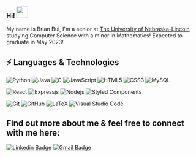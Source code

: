 ### Hi! <img src="https://raw.githubusercontent.com/aemmadi/aemmadi/master/wave.gif" width="30px">

My name is Brian Bui, I'm a senior at [The University of Nebraska-Lincoln](https://www.unl.edu/) studying Computer Science with a minor in Mathematics! Expected to graduate in May 2023!

## ⚡ Languages & Technologies

![Python](https://img.shields.io/badge/Python-14354C.svg?logo=python&logoColor=white)
![Java](https://img.shields.io/badge/-Java-E34A86?style=flat-square&logo=java)
![C](https://img.shields.io/badge/-C-00599C?style=flat-square&logo=c)
![JavaScript](https://img.shields.io/badge/-JavaScript-yellow?style=flat-square&logo=javascript)
![HTML5](https://img.shields.io/badge/-HTML5-E34F26?style=flat-square&logo=html5&logoColor=white)
![CSS3](https://img.shields.io/badge/-CSS3-1572B6?style=flat-square&logo=CSS3&logoColor=white)
![MySQL](https://img.shields.io/badge/-MySQL-F29111?style=flat-square&logo=MySQL&logoColor=white)

![React](https://img.shields.io/badge/-React-45b8d8?style=flat-square&logo=react&logoColor=white)
![Expressjs](https://img.shields.io/badge/Express.js-404d59.svg?logo=express&logoColor=white)
![Nodejs](https://img.shields.io/badge/-Node.js-43853d?style=flat-square&logo=Node.js&logoColor=white)
![Styled Components](https://img.shields.io/badge/-Styled_Components-db7092?style=flat-square&logo=styled-components&logoColor=white)

![Git](https://img.shields.io/badge/-Git-F44D27?style=flat-square&logo=Git&logoColor=white)
![GitHub](https://img.shields.io/badge/-Github-181717?style=flat-square&logo=GitHub&logoColor=white)
![LaTeX](https://img.shields.io/badge/-LaTeX-008080?style=flat-square&logo=LaTeX&logoColor=white)
![Visual Studio Code](https://img.shields.io/badge/-Visual%20Studio%20Code-23A9F2?style=flat-square&logo=Visual%20Studio%20Code&logoColor=white)

## Find out more about me & feel free to connect with me here:
[![Linkedin Badge](https://img.shields.io/badge/-LinkedIn-blue?style=flatsquare&logo=Linkedin&logoColor=white&link=https://www.linkedin.com/in/bui-brian/)](https://www.linkedin.com/in/bui-brian/)
[![Gmail Badge](https://img.shields.io/badge/-bui.brian99@gmail.com-c14438?style=flat-square&logo=Gmail&logoColor=white&link=mailto:bui.brian99@gmail.com)](mailto:bui.brian99@gmail.com)
